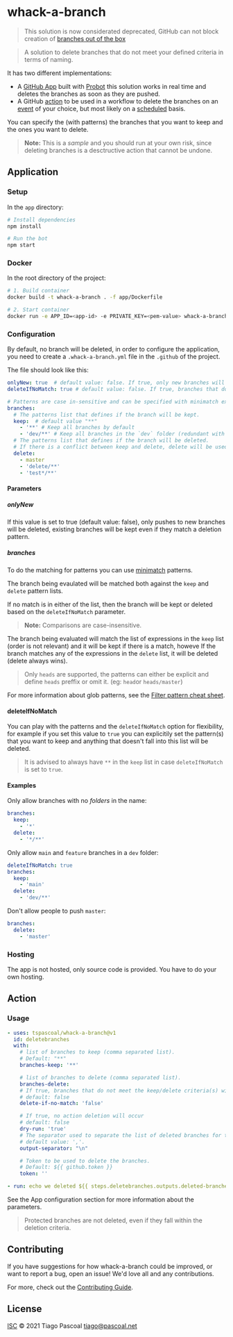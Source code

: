 # whack-a-branch

> This solution is now considerated deprecated, GitHub can not block creation of [branches out of the box](https://github.blog/changelog/2022-05-05-block-creation-of-branches-that-have-matching-names/)

> A solution to delete branches that do not meet your defined criteria in terms of naming.

It has two different implementations:

- A [GitHub App](#Application) built with [Probot](https://github.com/probot/probot) this solution works in real time and deletes the branches as soon as they are pushed.
- A GitHub [action](#Action) to be used in a workflow to delete the branches on an [event](https://docs.github.com/en/actions/reference/events-that-trigger-workflows) of your choice, but most likely on a [scheduled](https://docs.github.com/en/actions/reference/events-that-trigger-workflows#scheduled-events) basis.

You can specify the (with patterns) the branches that you want to keep and the ones you want to delete.

> **Note:** This is a _sample_ and you should run at your own risk, since deleting branches is a desctructive action that cannot be undone.

## Application

### Setup

In the `app` directory:

```sh
# Install dependencies
npm install

# Run the bot
npm start
```

### Docker

In the root directory of the project:

```sh
# 1. Build container
docker build -t whack-a-branch . -f app/Dockerfile

# 2. Start container
docker run -e APP_ID=<app-id> -e PRIVATE_KEY=<pem-value> whack-a-branch
```

### Configuration

By default, no branch will be deleted, in order to configure the application, you need to create a `.whack-a-branch.yml` file in the `.github` of the project.

The file should look like this:

```yaml
onlyNew: true  # default value: false. If true, only new branches will be deleted
deleteIfNoMatch: true # default value: false. If true, branches that do not meet the criteria will be deleted

# Patterns are case in-sensitive and can be specified with minimatch expression
branches:
  # The patterns list that defines if the branch will be kept.
  keep:  # default value "**"
    - '**' # Keep all branches by default
    - 'dev/**' # Keep all branches in the `dev` folder (redundant with the keep pattern above)
  # The patterns list that defines if the branch will be deleted.
  # If there is a conflict between keep and delete, delete will be used.
  delete:
    - master
    - 'delete/**'
    - 'test*/**'
```

#### Parameters

##### onlyNew

If this value is set to true (default value: false), only pushes to new branches will be deleted, existing branches will be kept even if they match a deletion pattern.

##### branches

To do the matching for patterns you can use [minimatch](https://github.com/isaacs/minimatch) patterns.

The branch being evaulated will be matched both against the `keep` and `delete` pattern lists.

If no match is in either of the list, then the branch will be kept or deleted based on the `deleteIfNoMatch` parameter.

> **Note:** Comparisons are case-insensitive.

The branch being evaluated will match the list of expressions in the `keep` list (order is not relevant) and it will be kept if there is a match, howeve If the branch matches any of the expressions in the `delete` list, it will be deleted (delete always wins).

> Only `heads` are supported, the patterns can either be explicit and define `heads` preffix or omit it. (eg: `head`or `heads/master`)

For more information about glob patterns, see the [Filter pattern cheat sheet](https://docs.github.com/en/actions/reference/workflow-syntax-for-github-actions#filter-pattern-cheat-sheet).

#### deleteIfNoMatch

You can play with the patterns and the `deleteIfNoMatch` option for flexibility, for example if you set this value to `true` you can explicitily set the pattern(s) that you want to keep and anything that doesn't fall into this list will be deleted.

> It is advised to always have `**` in the `keep` list in case `deleteIfNoMatch` is set to `true`.

#### Examples

Only allow branches with no _folders_ in the name:

```yaml
branches:
  keep:
    - '*'
  delete:
    - '*/**'
```

Only allow `main` and `feature` branches in a `dev` folder:

```yaml
deleteIfNoMatch: true
branches:
  keep:
    - 'main'
  delete:
    - 'dev/**'
```

Don't allow people to push `master`:

```yaml
branches:
  delete:
    - 'master'
```

### Hosting

The app is not hosted, only source code is provided. You have to do your own hosting.

## Action

### Usage

```yaml
- uses: tspascoal/whack-a-branch@v1
  id: deletebranches
  with:
    # list of branches to keep (comma separated list).
    # Default: "**"
    branches-keep: '**'

    # list of branches to delete (comma separated list).
    branches-delete:
    # If true, branches that do not meet the keep/delete criteria(s) will be deleted
    # default: false
    delete-if-no-match: 'false'

    # If true, no action deletion will occur
    # default: false
    dry-run: 'true'
    # The separator used to separate the list of deleted branches for the action output.
    # default value: ','.
    output-separator: "\n"

    # Token to be used to delete the branches.
    # Default: ${{ github.token }}
    token: ''

- run: echo we deleted ${{ steps.deletebranches.outputs.deleted-branches }}
```

See the App configuration section for more information about the parameters.

> Protected branches are not deleted, even if they fall within the deletion criteria.

## Contributing

If you have suggestions for how whack-a-branch could be improved, or want to report a bug, open an issue! We'd love all and any contributions.

For more, check out the [Contributing Guide](CONTRIBUTING.md).

## License

[ISC](LICENSE) © 2021 Tiago Pascoal <tiago@pascoal.net>
